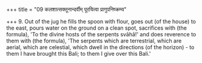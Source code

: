 +++
title = "09 कलशात्सक्तूनान्दर्वीम् पूरयित्वा प्रागुपनिष्क्रम्य"

+++
9. Out of the jug he fills the spoon with flour, goes out (of the house) to the east, pours water on the ground on a clean spot, sacrifices with (the formula), 'To the divine hosts of the serpents svāhā!' and does reverence to them with (the formula), 'The serpents which are terrestrial, which are aerial, which are celestial, which dwell in the directions (of the horizon) - to them I have brought this Bali; to them I give over this Bali.'
